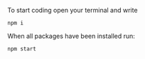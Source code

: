 To start coding open your terminal and write
```
npm i
```

When all packages have been installed run:
```
npm start
```
